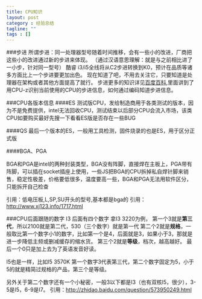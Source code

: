 ```yaml
---
title: CPU知识
layout: post
category : 经验总结
tagline: ""
tags : []
---
```


###步进
所谓步进：同一处理器型号随着时间推移，会有一些小的改进，厂商把这些小的改进通过新的步进来体现。
（通过汉语意思理解：就是与之前相比进了一小步，针对同一型号）
酷睿 i3/i5全线将从C2步进转换到K0，预计在品质等诸多方面比上一个步进要更加出色。
现在知道了吧，不用去关注它，只要知道是处理器在架构或者其他方面提高了就行。
步进更多的知识详见[百度百科](http://baike.baidu.com/view/16839.htm),里面讲到了用CPU-z识别当前使用的CPU的步进信息，如何通过编码知道步进信息。

###CPU各版本信息
####ES
测试版CPU，发给制造商用于各类测试的版本，因为不是免费提供，intel无法回收CPU，测试结束以后部分CPU会流入市场，该类CPU如要购买最好先搜一下看看ES版是否存在一些BUG

####QS
最后一个版本的ES，一般用工具检测，固件烧录的也是ES，用于区分正式版

####BGA、PGA

BGA和PGA是intel的两种封装类型，BGA没有阵脚，直接焊在主板上，PGA带有阵脚，可以插在socket插座上使用，一些JS把BGA的CPU拆掉私自焊针脚来销售，稳定性极差，价格要低很多，温度要高一些，BGA和PGA无法用软件区分，只能拆开自己检查

引用：低电压板,L,SP,SU开头的型号,基本都是bga的
引用：http://www.xj123.info/1717.html

###CPU后面跟随的数字
I3 后面有四个数字
拿I3 3220为例，
第一个3就是**第三代**，所以2100就是第二代，530（三个数字）就是第一代
第二个2就是**规格**，一般取比第一个数字小1的数字，比如第一个是4，后面就是3，如果小于3，那就是进一步降低主频或删减缓存的缩水货。
第三个2就是**等级**，档次，越高越好。
最后一个0只是加上去为了英语发音好读。

I5也是一样，比如I5 3570K
第一个数字3代表第三代，第二个数字固定为5，小于5的就是精简过规格的产品，第三个是等级。

另外关于第二个数字还有一个小秘密，一般3以下都是I3（也有双核I5，很少），3-5是I5，6-9是I7。
引用：http://zhidao.baidu.com/question/573950249.html
